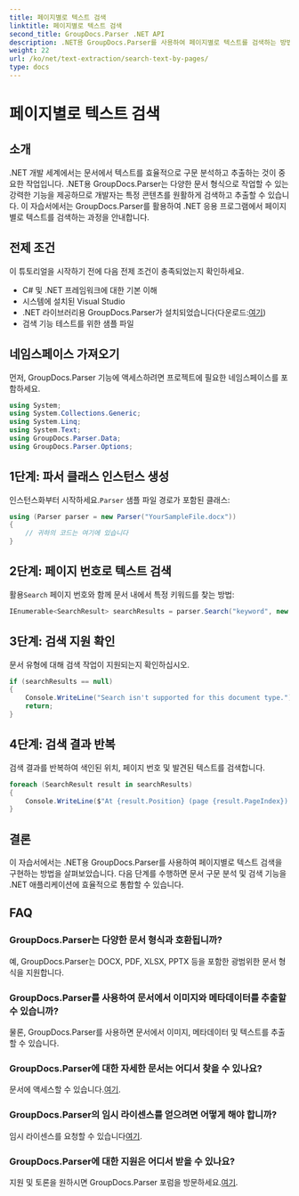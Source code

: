 ```yaml
---
title: 페이지별로 텍스트 검색
linktitle: 페이지별로 텍스트 검색
second_title: GroupDocs.Parser .NET API
description: .NET용 GroupDocs.Parser를 사용하여 페이지별로 텍스트를 검색하는 방법을 알아보세요. .NET 애플리케이션의 문서에서 특정 콘텐츠를 효율적으로 추출합니다.
weight: 22
url: /ko/net/text-extraction/search-text-by-pages/
type: docs
---
```

# 페이지별로 텍스트 검색

## 소개
.NET 개발 세계에서는 문서에서 텍스트를 효율적으로 구문 분석하고 추출하는 것이 중요한 작업입니다. .NET용 GroupDocs.Parser는 다양한 문서 형식으로 작업할 수 있는 강력한 기능을 제공하므로 개발자는 특정 콘텐츠를 원활하게 검색하고 추출할 수 있습니다. 이 자습서에서는 GroupDocs.Parser를 활용하여 .NET 응용 프로그램에서 페이지별로 텍스트를 검색하는 과정을 안내합니다.
## 전제 조건
이 튜토리얼을 시작하기 전에 다음 전제 조건이 충족되었는지 확인하세요.
- C# 및 .NET 프레임워크에 대한 기본 이해
- 시스템에 설치된 Visual Studio
-  .NET 라이브러리용 GroupDocs.Parser가 설치되었습니다(다운로드:[여기](https://releases.groupdocs.com/parser/net/))
- 검색 기능 테스트를 위한 샘플 파일
## 네임스페이스 가져오기
먼저, GroupDocs.Parser 기능에 액세스하려면 프로젝트에 필요한 네임스페이스를 포함하세요.
```csharp
using System;
using System.Collections.Generic;
using System.Linq;
using System.Text;
using GroupDocs.Parser.Data;
using GroupDocs.Parser.Options;
```
## 1단계: 파서 클래스 인스턴스 생성
 인스턴스화부터 시작하세요.`Parser` 샘플 파일 경로가 포함된 클래스:
```csharp
using (Parser parser = new Parser("YourSampleFile.docx"))
{
    // 귀하의 코드는 여기에 있습니다
}
```
## 2단계: 페이지 번호로 텍스트 검색
 활용`Search` 페이지 번호와 함께 문서 내에서 특정 키워드를 찾는 방법:
```csharp
IEnumerable<SearchResult> searchResults = parser.Search("keyword", new SearchOptions(false, false, false, true));
```
## 3단계: 검색 지원 확인
문서 유형에 대해 검색 작업이 지원되는지 확인하십시오.
```csharp
if (searchResults == null)
{
    Console.WriteLine("Search isn't supported for this document type.");
    return;
}
```
## 4단계: 검색 결과 반복
검색 결과를 반복하여 색인된 위치, 페이지 번호 및 발견된 텍스트를 검색합니다.
```csharp
foreach (SearchResult result in searchResults)
{
    Console.WriteLine($"At {result.Position} (page {result.PageIndex}): {result.Text}");
}
```
## 결론
이 자습서에서는 .NET용 GroupDocs.Parser를 사용하여 페이지별로 텍스트 검색을 구현하는 방법을 살펴보았습니다. 다음 단계를 수행하면 문서 구문 분석 및 검색 기능을 .NET 애플리케이션에 효율적으로 통합할 수 있습니다.

## FAQ
### GroupDocs.Parser는 다양한 문서 형식과 호환됩니까?
예, GroupDocs.Parser는 DOCX, PDF, XLSX, PPTX 등을 포함한 광범위한 문서 형식을 지원합니다.
### GroupDocs.Parser를 사용하여 문서에서 이미지와 메타데이터를 추출할 수 있습니까?
물론, GroupDocs.Parser를 사용하면 문서에서 이미지, 메타데이터 및 텍스트를 추출할 수 있습니다.
### GroupDocs.Parser에 대한 자세한 문서는 어디서 찾을 수 있나요?
 문서에 액세스할 수 있습니다.[여기](https://tutorials.groupdocs.com/parser/net/).
### GroupDocs.Parser의 임시 라이센스를 얻으려면 어떻게 해야 합니까?
 임시 라이센스를 요청할 수 있습니다[여기](https://purchase.groupdocs.com/temporary-license/).
### GroupDocs.Parser에 대한 지원은 어디서 받을 수 있나요?
 지원 및 토론을 원하시면 GroupDocs.Parser 포럼을 방문하세요.[여기](https://forum.groupdocs.com/c/parser/17).